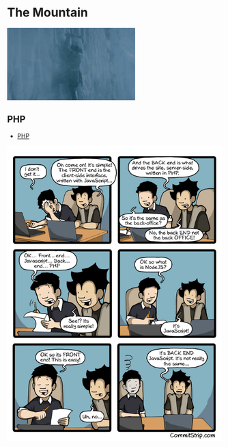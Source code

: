 # The Mountain

![Grimper](./grimper.gif)

## PHP

- [PHP](./09.PHP/readme.md)

![BackCommit](./mountain.jpg)
